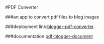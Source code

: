 #PDF Converter

###an app to convert pdf files to blog images

###deployment link:[blogger-pdf-converter](https://blogger-pdf-converter.herokuapp.com/).

###documentation:[pdf-blogger-document](https://drive.google.com/file/d/0B-VP6fa8KxCIeGpRdGtZMmJiVTA/view?usp=sharing)
